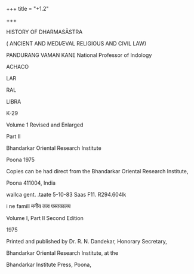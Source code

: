 +++
title = "+1.2"

+++


HISTORY OF DHARMASĀSTRA 

( ANCIENT AND MEDIÆVAL RELIGIOUS AND CIVIL LAW) 

PANDURANG VAMAN KANE National Professor of Indology 

ACHACO 

LAR 

RAL 

LIBRA 

K-29 

Volume 1 Revised and Enlarged 

Part II 

Bhandarkar Oriental Research Institute 

Poona 1975 

Copies can be had direct from the Bhandarkar Oriental Research Institute, 

Poona 411004, India 

wallca gent. .taate 5-10-83 Saas F11. R294.604lk 

i ne famill मनीय तत्व पस्तकालय 

Volume I, Part II Second Edition 

1975 

Printed and published by Dr. R. N. Dandekar, Honorary Secretary, 

Bhandarkar Oriental Research Institute, at the 

Bhandarkar Institute Press, Poona, 
